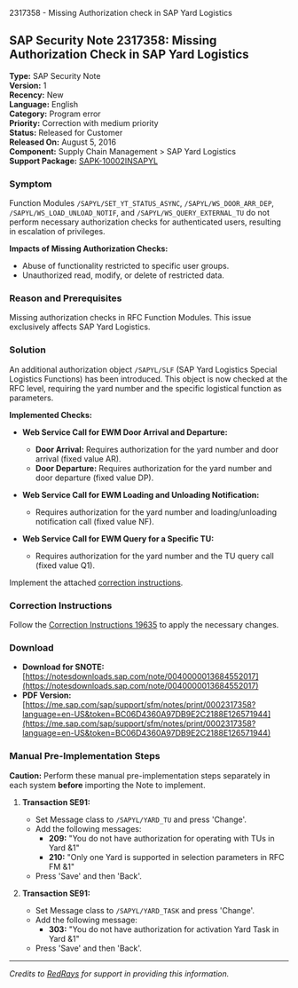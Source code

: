 2317358 - Missing Authorization check in SAP Yard Logistics

## SAP Security Note 2317358: Missing Authorization Check in SAP Yard Logistics

**Type:** SAP Security Note  
**Version:** 1  
**Recency:** New  
**Language:** English  
**Category:** Program error  
**Priority:** Correction with medium priority  
**Status:** Released for Customer  
**Released On:** August 5, 2016  
**Component:** Supply Chain Management > SAP Yard Logistics  
**Support Package:** [SAPK-10002INSAPYL](https://me.sap.com/supportpackage/SAPK-10002INSAPYL)  

### Symptom

Function Modules `/SAPYL/SET_YT_STATUS_ASYNC`, `/SAPYL/WS_DOOR_ARR_DEP`, `/SAPYL/WS_LOAD_UNLOAD_NOTIF`, and `/SAPYL/WS_QUERY_EXTERNAL_TU` do not perform necessary authorization checks for authenticated users, resulting in escalation of privileges.

**Impacts of Missing Authorization Checks:**
- Abuse of functionality restricted to specific user groups.
- Unauthorized read, modify, or delete of restricted data.

### Reason and Prerequisites

Missing authorization checks in RFC Function Modules. This issue exclusively affects SAP Yard Logistics.

### Solution

An additional authorization object `/SAPYL/SLF` (SAP Yard Logistics Special Logistics Functions) has been introduced. This object is now checked at the RFC level, requiring the yard number and the specific logistical function as parameters.

**Implemented Checks:**
- **Web Service Call for EWM Door Arrival and Departure:**
  - **Door Arrival:** Requires authorization for the yard number and door arrival (fixed value AR).
  - **Door Departure:** Requires authorization for the yard number and door departure (fixed value DP).

- **Web Service Call for EWM Loading and Unloading Notification:**
  - Requires authorization for the yard number and loading/unloading notification call (fixed value NF).

- **Web Service Call for EWM Query for a Specific TU:**
  - Requires authorization for the yard number and the TU query call (fixed value Q1).

Implement the attached [correction instructions](https://me.sap.com/corrins/0002317358/19635).

### Correction Instructions

Follow the [Correction Instructions 19635](https://me.sap.com/corrins/0002317358/19635) to apply the necessary changes.

### Download

- **Download for SNOTE:** [https://notesdownloads.sap.com/note/0040000013684552017](https://notesdownloads.sap.com/note/0040000013684552017)
- **PDF Version:** [https://me.sap.com/sap/support/sfm/notes/print/0002317358?language=en-US&token=BC06D4360A97DB9E2C2188E126571944](https://me.sap.com/sap/support/sfm/notes/print/0002317358?language=en-US&token=BC06D4360A97DB9E2C2188E126571944)

### Manual Pre-Implementation Steps

**Caution:** Perform these manual pre-implementation steps separately in each system **before** importing the Note to implement.

1. **Transaction SE91:**
   - Set Message class to `/SAPYL/YARD_TU` and press 'Change'.
   - Add the following messages:
     - **209:** "You do not have authorization for operating with TUs in Yard &1"
     - **210:** "Only one Yard is supported in selection parameters in RFC FM &1"
   - Press 'Save' and then 'Back'.

2. **Transaction SE91:**
   - Set Message class to `/SAPYL/YARD_TASK` and press 'Change'.
   - Add the following message:
     - **303:** "You do not have authorization for activation Yard Task in Yard &1"
   - Press 'Save' and then 'Back'.

---

*Credits to [RedRays](https://redrays.io) for support in providing this information.*